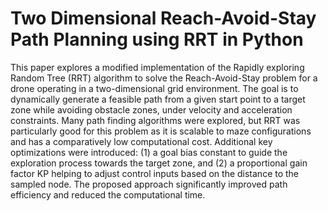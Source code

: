 # Two Dimensional Reach-Avoid-Stay Path Planning using RRT in Python

This paper explores a modified implementation of the Rapidly exploring Random Tree (RRT) algorithm to solve the Reach-Avoid-Stay problem for a drone operating in a two-dimensional grid environment. The goal is to dynamically generate a feasible path from a given start point to a target zone while avoiding obstacle zones, under velocity and acceleration constraints. Many path finding algorithms were explored, but RRT was particularly good for this problem as it is scalable to maze configurations and has a comparatively low computational cost. Additional key optimizations were introduced: (1) a goal bias constant to guide the exploration process towards the target zone, and (2) a proportional gain factor KP helping to adjust control inputs based on the distance to the sampled node. The proposed approach significantly improved path efficiency and reduced the computational time.
